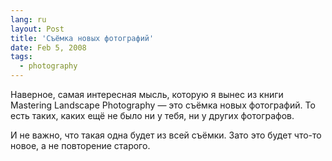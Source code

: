 ```yaml
---
lang: ru
layout: Post
title: 'Съёмка новых фотографий'
date: Feb 5, 2008
tags:
  - photography
---
```


Наверное, самая интересная мысль, которую я вынес из книги Mastering Landscape Photography — это съёмка новых фотографий. То есть таких, каких ещё не было ни у тебя, ни у других фотографов.

И не важно, что такая одна будет из всей съёмки. Зато это будет что-то новое, а не повторение старого.
